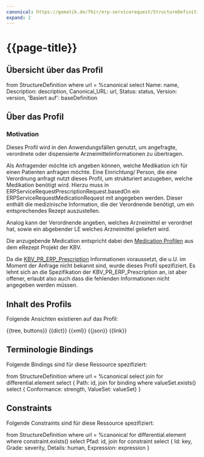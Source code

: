 ```yaml
---
canonical: https://gematik.de/fhir/erp-servicerequest/StructureDefinition/erp-service-request-medication-request
expand: 2
---
```


# {{page-title}}

## Übersicht über das Profil

<fql output="table">
	from
		StructureDefinition
	where
		url = %canonical
	select
		Name: name,
		Description: description,
		Canonical_URL: url,
		Status: status,
		Version: version,
    'Basiert auf': baseDefinition
</fql>

## Über das Profil

### Motivation

Dieses Profil wird in den Anwendungsfällen genutzt, um angefragte, verordnete oder dispensierte Arzneimittelinformationen zu übertragen.

Als Anfragender möchte ich angeben können, welche Medikation ich für einen Patienten anfragen möchte. Eine Einrichtung/ Person, die eine Verordnung anfragt nutzt dieses Profil, um strukturiert anzugeben, welche Medikation benötigt wird.
Hierzu muss in ERPServiceRequestPrescriptionRequest.basedOn ein ERPServiceRequestMedicationRequest mit angegeben werden. Dieser enthält die medizinische Information, die der Verordnende benötigt, um ein entsprechendes Rezept auszustellen.

Analog kann der Verordnende angeben, welches Arzneimittel er verordnet hat, sowie ein abgebender LE welches Arzneimittel geliefert wird.

Die anzugebende Medication entspricht dabei den [Medication Profilen](https://simplifier.net/erezept/~resources?category=Profile&corebasetype=Medication&sortBy=RankScore_desc) aus dem eRezept Projekt der KBV.

Da die [KBV_PR_ERP_Prescription](https://fhir.kbv.de/StructureDefinition/KBV_PR_ERP_Prescription) Informationen voraussetzt, die u.U. im Moment der Anfrage nicht bekannt sind, wurde dieses Profil spezifiziert. Es lehnt sich an die Spezifikation der KBV_PR_ERP_Prescription an, ist aber offener, erlaubt also auch dass die fehlenden Informationen nicht angegeben werden müssen.

## Inhalt des Profils

Folgende Ansichten existieren auf das Profil:

<tabs>
<tab title="Overview">
	{{tree, buttons}}
</tab>
<tab title="Detailed view">
	{{dict}}
</tab>
<tab title="XML">
	{{xml}}
</tab>
<tab title="JSON">	
	{{json}}
</tab>
<tab title="Link">
	{{link}}
</tab>
</tabs>

## Terminologie Bindings

Folgende Bindings sind für diese Ressource spezifiziert:

<fql>
	from
    	StructureDefinition
	where
    	url = %canonical
	select
    	join for differential.element
      		select {
				Path: id,
				join
				for binding
				where valueSet.exists()
				select {
					Conformance: strength,
					ValueSet: valueSet}
        	}
</fql>

## Constraints

Folgende Constraints sind für diese Ressource spezifiziert:

<fql>
    from
		StructureDefinition
    where
		url = %canonical
    for differential.element where constraint.exists()
    select
    Pfad: id,
    join for constraint
        select {
				Id: key,
				Grade: severity,
				Details: human,
				Expression: expression
				}
</fql>